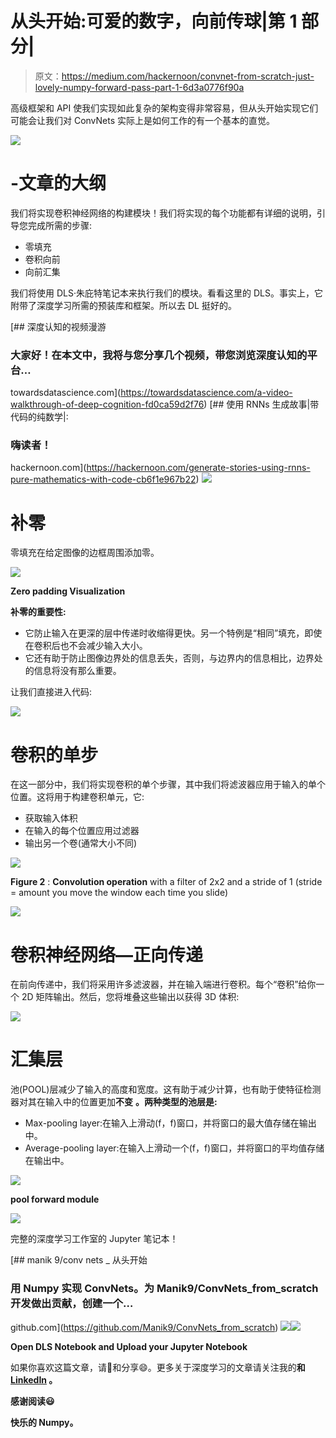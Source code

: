# 从头开始:可爱的数字，向前传球|第 1 部分|

> 原文：<https://medium.com/hackernoon/convnet-from-scratch-just-lovely-numpy-forward-pass-part-1-6d3a0776f90a>

高级框架和 API 使我们实现如此复杂的架构变得非常容易，但从头开始实现它们可能会让我们对 ConvNets 实际上是如何工作的有一个基本的直觉。

![](img/7cf58dbd9e84cc0fcd0bbb25a70fac51.png)

# -文章的大纲

我们将实现卷积神经网络的构建模块！我们将实现的每个功能都有详细的说明，引导您完成所需的步骤:

*   零填充
*   卷积向前
*   向前汇集

我们将使用 DLS·朱庇特笔记本来执行我们的模块。看看这里的 DLS。事实上，它附带了深度学习所需的预装库和框架。所以去 DL 挺好的。

[](https://towardsdatascience.com/a-video-walkthrough-of-deep-cognition-fd0ca59d2f76) [## 深度认知的视频漫游

### 大家好！在本文中，我将与您分享几个视频，带您浏览深度认知的平台…

towardsdatascience.com](https://towardsdatascience.com/a-video-walkthrough-of-deep-cognition-fd0ca59d2f76) [](https://hackernoon.com/generate-stories-using-rnns-pure-mathematics-with-code-cb6f1e967b22) [## 使用 RNNs 生成故事|带代码的纯数学|:

### 嗨读者！

hackernoon.com](https://hackernoon.com/generate-stories-using-rnns-pure-mathematics-with-code-cb6f1e967b22) ![](img/eb265b744c5c2a4a712b9cb9f6105200.png)

# **补零**

零填充在给定图像的边框周围添加零。

![](img/740e62f6eb1a06e096c5d3ccf3df9649.png)

**Zero padding Visualization**

**补零的重要性:**

*   它防止输入在更深的层中传递时收缩得更快。另一个特例是“相同”填充，即使在卷积后也不会减少输入大小。
*   它还有助于防止图像边界处的信息丢失，否则，与边界内的信息相比，边界处的信息将没有那么重要。

让我们直接进入代码:

![](img/eb265b744c5c2a4a712b9cb9f6105200.png)

# 卷积的单步

在这一部分中，我们将实现卷积的单个步骤，其中我们将滤波器应用于输入的单个位置。这将用于构建卷积单元，它:

*   获取输入体积
*   在输入的每个位置应用过滤器
*   输出另一个卷(通常大小不同)

![](img/0e7de8a67e0c197106c87d417e45b499.png)

**Figure 2** : **Convolution operation**
with a filter of 2x2 and a stride of 1 (stride = amount you move the window each time you slide)

![](img/eb265b744c5c2a4a712b9cb9f6105200.png)

# 卷积神经网络—正向传递

在前向传递中，我们将采用许多滤波器，并在输入端进行卷积。每个“卷积”给你一个 2D 矩阵输出。然后，您将堆叠这些输出以获得 3D 体积:

![](img/eb265b744c5c2a4a712b9cb9f6105200.png)

# 汇集层

池(POOL)层减少了输入的高度和宽度。这有助于减少计算，也有助于使特征检测器对其在输入中的位置更加**不变** **。两种类型的池层是:**

*   Max-pooling layer:在输入上滑动(f，f)窗口，并将窗口的最大值存储在输出中。
*   Average-pooling layer:在输入上滑动一个(f，f)窗口，并将窗口的平均值存储在输出中。

![](img/73538bc14a33c73368f0ade9b74ad472.png)

**pool forward module**

![](img/eb265b744c5c2a4a712b9cb9f6105200.png)

完整的深度学习工作室的 Jupyter 笔记本！

[](https://github.com/Manik9/ConvNets_from_scratch) [## manik 9/conv nets _ 从头开始

### 用 Numpy 实现 ConvNets。为 Manik9/ConvNets_from_scratch 开发做出贡献，创建一个…

github.com](https://github.com/Manik9/ConvNets_from_scratch) ![](img/f4a9eefd4f02fe5d0131af13c87e2c2e.png)![](img/162780d44cc7a3eb5ff91048251f32da.png)

**Open DLS Notebook and Upload your Jupyter Notebook**

如果你喜欢这篇文章，请👏和分享😄。更多关于深度学习的文章请关注我的[](/@maniksoni653)**和 [**LinkedIn**](https://www.linkedin.com/in/maniksoni/) 。**

**感谢阅读😃**

**快乐的 Numpy。**